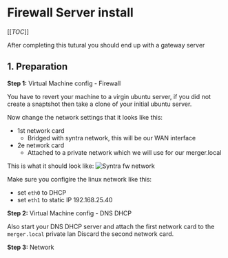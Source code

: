# Firewall Server install

[[_TOC_]] 

After completing this tutural you should end up with a gateway server

## 1. Preparation

**Step 1:** Virtual Machine config - Firewall

You have to revert your machine to a virgin ubuntu server, if you did not create a snaptshot then take a clone of your initial ubuntu server.

Now change the network settings that it looks like this:

* 1st network card
    * Bridged with syntra network, this will be our WAN interface
* 2e network card
    * Attached to a private network which we will use for our merger.local

This is what it should look like:
![Syntra fw network][1]

Make sure you configire the linux network like this:

* set `eth0` to DHCP
* set `eth1` to static IP 192.168.25.40
    
**Step 2:** Virtual Machine config - DNS DHCP

Also start your DNS DHCP server and attach the first network card to the `merger.local` private lan
Discard the second network card.

**Step 3:** Network 

    


  [1]: https://raw.github.com/netdata/syntra-linux/master/tutorials/img/syntra-fw.png
